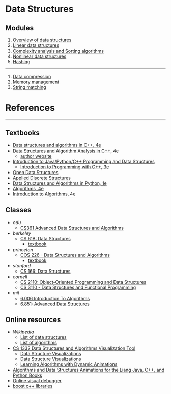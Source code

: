 # Data Structures


Modules
---

1. [Overview of data structures](./mod1/README.md)
2. [Linear data structures](./mod2/README.md)
3. [Complexity analysis and Sorting algorithms](./mod3/README.md)
4. [Nonlinear data structures](./mod4/README.md)
5. [Hashing](./mod5/README.md)
---
1. [Data compression](./mod6/README.md)
2. [Memory management](./mod7/README.md)
3. [String matching](./mod8/README.md)


# References
---

Textbooks
---
- [Data structures and algorithms in C++, 4e](https://www.mathcs.duq.edu/drozdek/)
- [Data Structures and Algorithm Analysis in C++, 4e](https://www.pearson.com/en-us/subject-catalog/p/data-structures-and-algorithm-analysis-in-c/P200000003459/9780133404180)
  - [author website](https://users.cs.fiu.edu/~weiss/)
- [Introduction to Java/Python/C++ Programming and Data Structures](https://yongdanielliang.github.io/book.html)
  - [Introduction to Programming with C++, 3e](https://liveexample.pearsoncmg.com/liang/cpp3e/toc.html)
- [Open Data Structures](https://opendatastructures.org/)
- [Applied Discrete Structures](https://math.libretexts.org/Bookshelves/Combinatorics_and_Discrete_Mathematics/Applied_Discrete_Structures_(Doerr_and_Levasseur))
- [Data Structures and Algorithms in Python, 1e](https://www.wiley.com/en-us/Data+Structures+and+Algorithms+in+Python%2C+1st+Edition-p-9781118290279)
- [Algorithms, 4e](https://algs4.cs.princeton.edu/)
- [Introduction to Algorithms, 4e](https://mitpress.mit.edu/9780262046305/introduction-to-algorithms/)


Classes
---
- _odu_
  - [CS361 Advanced Data Structures and Algorithms](https://www.cs.odu.edu/~zeil/cs361/)
- _berkeley_
  - [CS 61B: Data Structures](https://sp24.datastructur.es/)
    - [textbook](https://cs61b-2.gitbook.io/cs61b-textbook)
- _princeton_
  - [COS 226 - Data Structures and Algorithms](https://www.cs.princeton.edu/courses/archive/spring24/cos226/)
    - [textbook](https://introcs.cs.princeton.edu/python/40algorithms/)
- _stanford_
  - [CS 166: Data Structures](https://web.stanford.edu/class/cs166/)
- _cornell_
  - [CS 2110: Object-Oriented Programming and Data Structures](https://www.cs.cornell.edu/courses/cs2110)
  - [CS 3110 - Data Structures and Functional Programming](https://cornellcswiki.gitlab.io/classes/CS3110.html)
- _mit_
  - [6.006 Introduction To Algorithms](https://ocw.mit.edu/courses/6-006-introduction-to-algorithms-spring-2020/)
  - [6.851: Advanced Data Structures](https://courses.csail.mit.edu/6.851/fall17/lectures/)



Online resources
---
- _Wikipedia_
  - [List of data structures](https://en.wikipedia.org/wiki/List_of_data_structures)
  - [List of algorithms](https://en.wikipedia.org/wiki/List_of_algorithms)
- [CS 1332 Data Structures and Algorithms Visualization Tool](https://csvistool.com/)
  - [Data Structure Visualizations](https://www.cs.usfca.edu/~galles/visualization/Algorithms.html)
  - [Data Structure Visualizations](https://cmps-people.ok.ubc.ca/ylucet/DS/Algorithms.html)
  - [Learning Algorithms with Dynamic Animations](https://web.eecs.utk.edu/~czheng4/viz/)
- [Algorithms and Data Structures Animations for the Liang Java, C++, and Python Books](https://liveexample.pearsoncmg.com/liang/animation/animation.html)
- [Online visual debugger](https://pythontutor.com/)
- [boost c++ libraries](https://www.boost.org/)